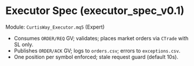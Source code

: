# Executor Spec (executor_spec_v0.1)

Module: `CurtisWay_Executor.mq5` (Expert)

- Consumes `ORDER/REQ` GV; validates; places market orders via `CTrade` with SL only.
- Publishes `ORDER/ACK` GV; logs to `orders.csv`; errors to `exceptions.csv`.
- One position per symbol enforced; stale request guard (default 10s).